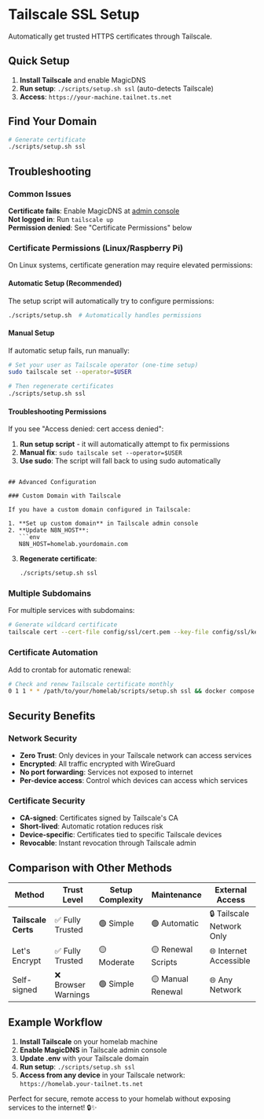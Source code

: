 # Tailscale SSL Setup

Automatically get trusted HTTPS certificates through Tailscale.

## Quick Setup

1. **Install Tailscale** and enable MagicDNS
2. **Run setup**: `./scripts/setup.sh ssl` (auto-detects Tailscale)
3. **Access**: `https://your-machine.tailnet.ts.net`

## Find Your Domain

```bash
# Generate certificate
./scripts/setup.sh ssl
```

## Troubleshooting

### Common Issues

**Certificate fails**: Enable MagicDNS at [admin console](https://login.tailscale.com/admin/dns)  
**Not logged in**: Run `tailscale up`  
**Permission denied**: See "Certificate Permissions" below

### Certificate Permissions (Linux/Raspberry Pi)

On Linux systems, certificate generation may require elevated permissions:

#### Automatic Setup (Recommended)

The setup script will automatically try to configure permissions:

```bash
./scripts/setup.sh  # Automatically handles permissions
```

#### Manual Setup

If automatic setup fails, run manually:

```bash
# Set your user as Tailscale operator (one-time setup)
sudo tailscale set --operator=$USER

# Then regenerate certificates
./scripts/setup.sh ssl
```

#### Troubleshooting Permissions

If you see "Access denied: cert access denied":

1. **Run setup script** - it will automatically attempt to fix permissions
2. **Manual fix**: `sudo tailscale set --operator=$USER`
3. **Use sudo**: The script will fall back to using sudo automatically

````

## Advanced Configuration

### Custom Domain with Tailscale

If you have a custom domain configured in Tailscale:

1. **Set up custom domain** in Tailscale admin console
2. **Update N8N_HOST**:
   ```env
   N8N_HOST=homelab.yourdomain.com
````

3. **Regenerate certificate**:
   ```bash
   ./scripts/setup.sh ssl
   ```

### Multiple Subdomains

For multiple services with subdomains:

```bash
# Generate wildcard certificate
tailscale cert --cert-file config/ssl/cert.pem --key-file config/ssl/key.pem "*.your-tailnet.ts.net"
```

### Certificate Automation

Add to crontab for automatic renewal:

```bash
# Check and renew Tailscale certificate monthly
0 1 1 * * /path/to/your/homelab/scripts/setup.sh ssl && docker compose restart n8n
```

## Security Benefits

### Network Security

- **Zero Trust**: Only devices in your Tailscale network can access services
- **Encrypted**: All traffic encrypted with WireGuard
- **No port forwarding**: Services not exposed to internet
- **Per-device access**: Control which devices can access which services

### Certificate Security

- **CA-signed**: Certificates signed by Tailscale's CA
- **Short-lived**: Automatic rotation reduces risk
- **Device-specific**: Certificates tied to specific Tailscale devices
- **Revocable**: Instant revocation through Tailscale admin

## Comparison with Other Methods

| Method              | Trust Level         | Setup Complexity | Maintenance        | External Access           |
| ------------------- | ------------------- | ---------------- | ------------------ | ------------------------- |
| **Tailscale Certs** | ✅ Fully Trusted    | 🟢 Simple        | 🟢 Automatic       | 🔒 Tailscale Network Only |
| Let's Encrypt       | ✅ Fully Trusted    | 🟡 Moderate      | 🟡 Renewal Scripts | 🌐 Internet Accessible    |
| Self-signed         | ❌ Browser Warnings | 🟢 Simple        | 🟡 Manual Renewal  | 🌐 Any Network            |

## Example Workflow

1. **Install Tailscale** on your homelab machine
2. **Enable MagicDNS** in Tailscale admin console
3. **Update .env** with your Tailscale domain
4. **Run setup**: `./scripts/setup.sh ssl`
5. **Access from any device** in your Tailscale network: `https://homelab.your-tailnet.ts.net`

Perfect for secure, remote access to your homelab without exposing services to the internet! 🔒✨
